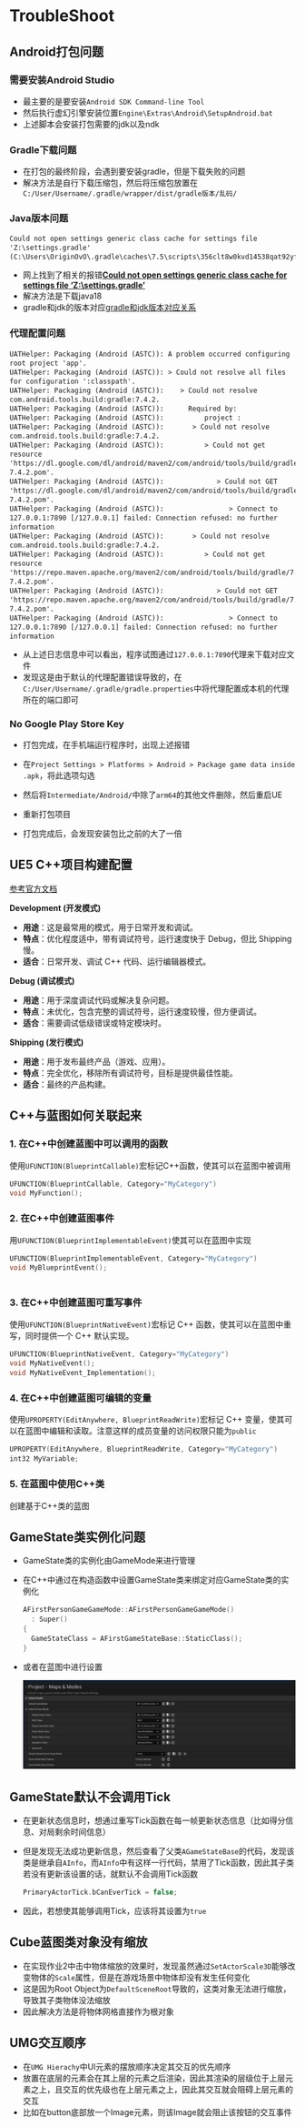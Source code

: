 # TroubleShoot

## Android打包问题

### 需要安装Android Studio

- 最主要的是要安装`Android SDK Command-line Tool`
- 然后执行虚幻引擎安装位置`Engine\Extras\Android\SetupAndroid.bat`
- 上述脚本会安装打包需要的jdk以及ndk

### Gradle下载问题

- 在打包的最终阶段，会遇到要安装gradle，但是下载失败的问题
- 解决方法是自行下载压缩包，然后将压缩包放置在`C:/User/Username/.gradle/wrapper/dist/gradle版本/乱码/`

### Java版本问题

```
Could not open settings generic class cache for settings file 'Z:\settings.gradle' (C:\Users\OriginOvO\.gradle\caches\7.5\scripts\356clt8w0kvd14538qat92yfl).
```

- 网上找到了相关的报错[**Could not open settings generic class cache for settings file ‘Z:\settings.gradle’**](https://forums.unrealengine.com/t/could-not-open-settings-generic-class-cache-for-settings-file-z-settings-gradle/1603860)
- 解决方法是下载java18
- gradle和jdk的版本对应[gradle和jdk版本对应关系](https://www.cnblogs.com/zhangzaizz/p/18120393)

### 代理配置问题

```
UATHelper: Packaging (Android (ASTC)): A problem occurred configuring root project 'app'.
UATHelper: Packaging (Android (ASTC)): > Could not resolve all files for configuration ':classpath'.
UATHelper: Packaging (Android (ASTC)):    > Could not resolve com.android.tools.build:gradle:7.4.2.
UATHelper: Packaging (Android (ASTC)):      Required by:
UATHelper: Packaging (Android (ASTC)):          project :
UATHelper: Packaging (Android (ASTC)):       > Could not resolve com.android.tools.build:gradle:7.4.2.
UATHelper: Packaging (Android (ASTC)):          > Could not get resource 'https://dl.google.com/dl/android/maven2/com/android/tools/build/gradle/7.4.2/gradle-7.4.2.pom'.
UATHelper: Packaging (Android (ASTC)):             > Could not GET 'https://dl.google.com/dl/android/maven2/com/android/tools/build/gradle/7.4.2/gradle-7.4.2.pom'.
UATHelper: Packaging (Android (ASTC)):                > Connect to 127.0.0.1:7890 [/127.0.0.1] failed: Connection refused: no further information
UATHelper: Packaging (Android (ASTC)):       > Could not resolve com.android.tools.build:gradle:7.4.2.
UATHelper: Packaging (Android (ASTC)):          > Could not get resource 'https://repo.maven.apache.org/maven2/com/android/tools/build/gradle/7.4.2/gradle-7.4.2.pom'.
UATHelper: Packaging (Android (ASTC)):             > Could not GET 'https://repo.maven.apache.org/maven2/com/android/tools/build/gradle/7.4.2/gradle-7.4.2.pom'.
UATHelper: Packaging (Android (ASTC)):                > Connect to 127.0.0.1:7890 [/127.0.0.1] failed: Connection refused: no further information
```

- 从上述日志信息中可以看出，程序试图通过`127.0.0.1:7890`代理来下载对应文件
- 发现这是由于默认的代理配置错误导致的，在`C:/User/Username/.gradle/gradle.properties`中将代理配置成本机的代理所在的端口即可

### No Google Play Store Key

- 打包完成，在手机端运行程序时，出现上述报错
- 在`Project Settings > Platforms > Android > Package game data inside .apk`，将此选项勾选
- 然后将`Intermediate/Android/`中除了`arm64`的其他文件删除，然后重启UE
- 重新打包项目

- 打包完成后，会发现安装包比之前的大了一倍


## UE5 C++项目构建配置

[参考官方文档](https://dev.epicgames.com/documentation/zh-cn/unreal-engine/compiling-game-projects-in-unreal-engine-using-cplusplus)

**Development (开发模式)**

- **用途**：这是最常用的模式，用于日常开发和调试。
- **特点**：优化程度适中，带有调试符号，运行速度快于 Debug，但比 Shipping 慢。
- **适合**：日常开发、调试 C++ 代码、运行编辑器模式。

**Debug (调试模式)**

- **用途**：用于深度调试代码或解决复杂问题。
- **特点**：未优化，包含完整的调试符号，运行速度较慢，但方便调试。
- **适合**：需要调试低级错误或特定模块时。

**Shipping (发行模式)**

- **用途**：用于发布最终产品（游戏、应用）。
- **特点**：完全优化，移除所有调试符号，目标是提供最佳性能。
- **适合**：最终的产品构建。

## C++与蓝图如何关联起来

### 1. 在C++中创建蓝图中可以调用的函数

使用`UFUNCTION(BlueprintCallable)`宏标记C++函数，使其可以在蓝图中被调用

```c++
UFUNCTION(BlueprintCallable, Category="MyCategory")
void MyFunction();
```

### 2. 在C++中创建蓝图事件

用`UFUNCTION(BlueprintImplementableEvent)`使其可以在蓝图中实现

```c++
UFUNCTION(BlueprintImplementableEvent, Category="MyCategory")
void MyBlueprintEvent();
  
```

### 3. 在C++中创建蓝图可重写事件

使用`UFUNCTION(BlueprintNativeEvent)`宏标记 C++ 函数，使其可以在蓝图中重写，同时提供一个 C++ 默认实现。

```c++
UFUNCTION(BlueprintNativeEvent, Category="MyCategory")
void MyNativeEvent();
void MyNativeEvent_Implementation();
```

### 4. 在C++中创建蓝图可编辑的变量

使用`UPROPERTY(EditAnywhere, BlueprintReadWrite)`宏标记 C++ 变量，使其可以在蓝图中编辑和读取。注意这样的成员变量的访问权限只能为`public`

```c++
UPROPERTY(EditAnywhere, BlueprintReadWrite, Category="MyCategory")
int32 MyVariable;
```

### 5. 在蓝图中使用C++类

创建基于C++类的蓝图

## GameState类实例化问题

- GameState类的实例化由GameMode来进行管理

- 在C++中通过在构造函数中设置GameState类来绑定对应GameState类的实例化

  ```c++
  AFirstPersonGameGameMode::AFirstPersonGameGameMode()
  	: Super()
  {
  	GameStateClass = AFirstGameStateBase::StaticClass();
  }
  ```

- 或者在蓝图中进行设置

  <img src="../Images/Assignment2/SetGameStateForGameMode.png">

## GameState默认不会调用Tick

- 在更新状态信息时，想通过重写Tick函数在每一帧更新状态信息（比如得分信息、对局剩余时间信息）

- 但是发现无法成功更新信息，然后查看了父类`AGameStateBase`的代码，发现该类是继承自`AInfo`，而`AInfo`中有这样一行代码，禁用了Tick函数，因此其子类若没有更新该设置的话，就默认不会调用Tick函数

  ```c++
  PrimaryActorTick.bCanEverTick = false;
  ```

- 因此，若想使其能够调用Tick，应该将其设置为`true`

## Cube蓝图类对象没有缩放

- 在实现作业2中击中物体缩放的效果时，发现虽然通过`SetActorScale3D`能够改变物体的`Scale`属性，但是在游戏场景中物体却没有发生任何变化
- 这是因为Root Object为`DefaultSceneRoot`导致的，这类对象无法进行缩放，导致其子类物体没法缩放
- 因此解决方法是将物体网格直接作为根对象

## UMG交互顺序

- 在`UMG Hierachy`中UI元素的摆放顺序决定其交互的优先顺序
- 放置在底层的元素会在其上层的元素之后渲染，因此其渲染的层级位于上层元素之上，且交互的优先级也在上层元素之上，因此其交互就会阻碍上层元素的交互
- 比如在button底部放一个Image元素，则该Image就会阻止该按钮的交互事件